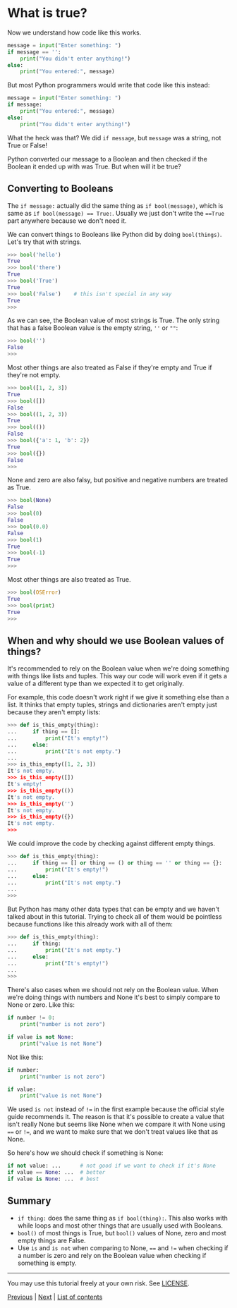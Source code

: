 # What is true?

Now we understand how code like this works.

```py
message = input("Enter something: ")
if message == '':
    print("You didn't enter anything!")
else:
    print("You entered:", message)
```

But most Python programmers would write that code like this
instead:

```py
message = input("Enter something: ")
if message:
    print("You entered:", message)
else:
    print("You didn't enter anything!")
```

What the heck was that? We did `if message`, but `message`
was a string, not True or False!

Python converted our message to a Boolean and then checked if
the Boolean it ended up with was True. But when will it be true?

## Converting to Booleans

The `if message:` actually did the same thing as `if bool(message)`,
which is same as `if bool(message) == True:`. Usually we just don't
write the `==True` part anywhere because we don't need it.

We can convert things to Booleans like Python did by doing
`bool(things)`. Let's try that with strings.

```py
>>> bool('hello')
True
>>> bool('there')
True
>>> bool('True')
True
>>> bool('False')    # this isn't special in any way
True
>>> 
```

As we can see, the Boolean value of most strings is True. The
only string that has a false Boolean value is the empty string,
`''` or `""`:

```py
>>> bool('')
False
>>> 
```

Most other things are also treated as False if they're empty and
True if they're not empty.

```py
>>> bool([1, 2, 3])
True
>>> bool([])
False
>>> bool((1, 2, 3))
True
>>> bool(())
False
>>> bool({'a': 1, 'b': 2})
True
>>> bool({})
False
>>> 
```

None and zero are also falsy, but positive and negative numbers
are treated as True.

```py
>>> bool(None)
False
>>> bool(0)
False
>>> bool(0.0)
False
>>> bool(1)
True
>>> bool(-1)
True
>>> 
```

Most other things are also treated as True.

```py
>>> bool(OSError)
True
>>> bool(print)
True
>>> 
```

## When and why should we use Boolean values of things?

It's recommended to rely on the Boolean value when we're doing
something with things like lists and tuples. This way our code
will work even if it gets a value of a different type than we
expected it to get originally.

For example, this code doesn't work right if we give it
something else than a list. It thinks that empty tuples,
strings and dictionaries aren't empty just because they aren't
empty lists:

```py
>>> def is_this_empty(thing):
...     if thing == []:
...         print("It's empty!")
...     else:
...         print("It's not empty.")
... 
>>> is_this_empty([1, 2, 3])
It's not empty.
>>> is_this_empty([])
It's empty!
>>> is_this_empty(())
It's not empty.
>>> is_this_empty('')
It's not empty.
>>> is_this_empty({})
It's not empty.
>>> 
```

We could improve the code by checking against different empty
things.

```py
>>> def is_this_empty(thing):
...     if thing == [] or thing == () or thing == '' or thing == {}:
...         print("It's empty!")
...     else:
...         print("It's not empty.")
... 
>>> 
```

But Python has many other data types that can be empty and we
haven't talked about in this tutorial. Trying to check all of
them would be pointless because functions like this already
work with all of them:

```py
>>> def is_this_empty(thing):
...     if thing:
...         print("It's not empty.")
...     else:
...         print("It's empty!")
... 
>>> 
```

There's also cases when we should not rely on the Boolean value.
When we're doing things with numbers and None it's best to
simply compare to None or zero. Like this:

```py
if number != 0:
    print("number is not zero")

if value is not None:
    print("value is not None")
```

Not like this:

```py
if number:
    print("number is not zero")

if value:
    print("value is not None")
```

We used `is not` instead of `!=` in the first example because
the official style guide recommends it. The reason is that it's
possible to create a value that isn't really None but seems like
None when we compare it with None using `==` or `!=`, and we want
to make sure that we don't treat values like that as None.

So here's how we should check if something is None:

```py
if not value: ...      # not good if we want to check if it's None
if value == None: ...  # better
if value is None: ...  # best
```

## Summary

- `if thing:` does the same thing as `if bool(thing):`. This also
	works with while loops and most other things that are usually used
	with Booleans.
- `bool()` of most things is True, but `bool()` values of None,
	zero and most empty things are False.
- Use `is` and `is not` when comparing to None, `==` and `!=` when
	checking if a number is zero and rely on the Boolean value
	when checking if something is empty.

***

You may use this tutorial freely at your own risk. See
[LICENSE](LICENSE).

[Previous](defining-functions.md) | [Next](files.md) |
[List of contents](README.md#list-of-contents)
